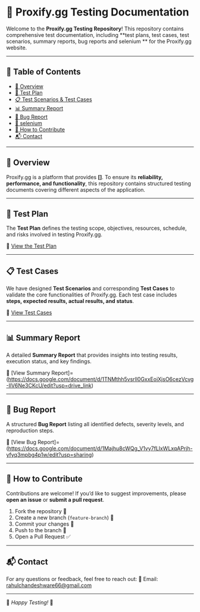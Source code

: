 # 📌 Proxify.gg Testing Documentation

Welcome to the **Proxify.gg Testing Repository**! This repository contains comprehensive test documentation, including **test plans, test cases, test scenarios, summary reports, bug reports and selenium ** for the Proxify.gg website.

---

## 📖 Table of Contents
- [📌 Overview](#-overview)
- [📝 Test Plan](#-test-plan)
- [📋 Test Scenarios & Test Cases](#-test-scenarios--test-cases)
- [📊 Summary Report](#-summary-report)
- [🐞 Bug Report](#-bug-report)
-  [📝 selenium  ](#-selenium  )
- [🚀 How to Contribute](#-how-to-contribute)
- [📬 Contact](#-contact)

---

## 📌 Overview
Proxify.gg is a platform that provides **[]**. To ensure its **reliability, performance, and functionality**, this repository contains structured testing documents covering different aspects of the application.

---

## 📝 Test Plan
The **Test Plan** defines the testing scope, objectives, resources, schedule, and risks involved in testing Proxify.gg.

📂 [View the Test Plan](https://docs.google.com/document/d/1Zt2VrhfRLNo3KOeFJVQ3Qpl1NLzCjcG_Vkps-57E42Y/edit?usp=drive_link)

---

## 📋 Test Cases
We have designed **Test Scenarios** and corresponding **Test Cases** to validate the core functionalities of Proxify.gg. Each test case includes **steps, expected results, actual results, and status**.

📂 [View Test Cases](https://docs.google.com/spreadsheets/d/17RhPkMjvd12P29KA8ZLXEMiTIdlvk6TR0AW-l4YBomg/edit?usp=drive_link)

---

## 📊 Summary Report
A detailed **Summary Report** that provides insights into testing results, execution status, and key findings.

📂 [View Summary Report]=(https://docs.google.com/document/d/1TNMthh5vsrll0GxxEoiXjsO6cezVcvg-IlV6Ne3CKcU/edit?usp=drive_link)

---

## 🐞 Bug Report
A structured **Bug Report** listing all identified defects, severity levels, and reproduction steps.

📂 [View Bug Report]=(https://docs.google.com/document/d/1Majhu8cWQg_V1vy7fLlxWLxqAPrjh-yfyq3mpbg4p1w/edit?usp=sharing)

---

## 🚀 How to Contribute
Contributions are welcome! If you’d like to suggest improvements, please **open an issue** or **submit a pull request**.

1. Fork the repository 📌
2. Create a new branch (`feature-branch`) 🚀
3. Commit your changes 📝
4. Push to the branch 🔄
5. Open a Pull Request ✅

---

## 📬 Contact
For any questions or feedback, feel free to reach out:
📧 Email: rahulchandeshware66@gmail.com

---

🔹 *Happy Testing!* 🎯
